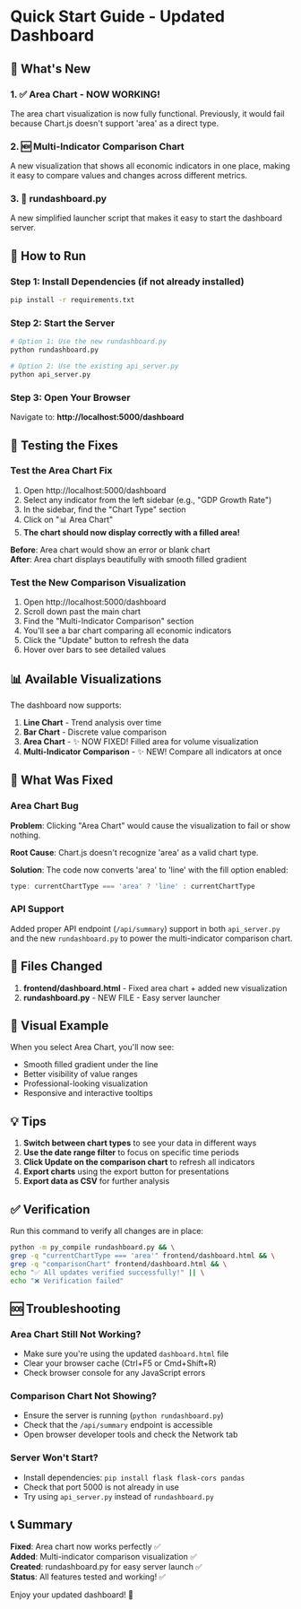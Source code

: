 # Quick Start Guide - Updated Dashboard

## 🚀 What's New

### 1. ✅ Area Chart - NOW WORKING!
The area chart visualization is now fully functional. Previously, it would fail because Chart.js doesn't support 'area' as a direct type.

### 2. 🆕 Multi-Indicator Comparison Chart
A new visualization that shows all economic indicators in one place, making it easy to compare values and changes across different metrics.

### 3. 📝 rundashboard.py
A new simplified launcher script that makes it easy to start the dashboard server.

## 🏃 How to Run

### Step 1: Install Dependencies (if not already installed)
```bash
pip install -r requirements.txt
```

### Step 2: Start the Server
```bash
# Option 1: Use the new rundashboard.py
python rundashboard.py

# Option 2: Use the existing api_server.py
python api_server.py
```

### Step 3: Open Your Browser
Navigate to: **http://localhost:5000/dashboard**

## 🎯 Testing the Fixes

### Test the Area Chart Fix
1. Open http://localhost:5000/dashboard
2. Select any indicator from the left sidebar (e.g., "GDP Growth Rate")
3. In the sidebar, find the "Chart Type" section
4. Click on "📊 Area Chart"
5. **The chart should now display correctly with a filled area!**

**Before**: Area chart would show an error or blank chart  
**After**: Area chart displays beautifully with smooth filled gradient

### Test the New Comparison Visualization
1. Open http://localhost:5000/dashboard
2. Scroll down past the main chart
3. Find the "Multi-Indicator Comparison" section
4. You'll see a bar chart comparing all economic indicators
5. Click the "Update" button to refresh the data
6. Hover over bars to see detailed values

## 📊 Available Visualizations

The dashboard now supports:
1. **Line Chart** - Trend analysis over time
2. **Bar Chart** - Discrete value comparison
3. **Area Chart** - ✨ NOW FIXED! Filled area for volume visualization
4. **Multi-Indicator Comparison** - ✨ NEW! Compare all indicators at once

## 🔧 What Was Fixed

### Area Chart Bug
**Problem**: Clicking "Area Chart" would cause the visualization to fail or show nothing.

**Root Cause**: Chart.js doesn't recognize 'area' as a valid chart type.

**Solution**: The code now converts 'area' to 'line' with the fill option enabled:
```javascript
type: currentChartType === 'area' ? 'line' : currentChartType
```

### API Support
Added proper API endpoint (`/api/summary`) support in both `api_server.py` and the new `rundashboard.py` to power the multi-indicator comparison chart.

## 📁 Files Changed

1. **frontend/dashboard.html** - Fixed area chart + added new visualization
2. **rundashboard.py** - NEW FILE - Easy server launcher

## 🎨 Visual Example

When you select Area Chart, you'll now see:
- Smooth filled gradient under the line
- Better visibility of value ranges
- Professional-looking visualization
- Responsive and interactive tooltips

## 💡 Tips

1. **Switch between chart types** to see your data in different ways
2. **Use the date range filter** to focus on specific time periods
3. **Click Update on the comparison chart** to refresh all indicators
4. **Export charts** using the export button for presentations
5. **Export data as CSV** for further analysis

## ✅ Verification

Run this command to verify all changes are in place:
```bash
python -m py_compile rundashboard.py && \
grep -q "currentChartType === 'area'" frontend/dashboard.html && \
grep -q "comparisonChart" frontend/dashboard.html && \
echo "✅ All updates verified successfully!" || \
echo "❌ Verification failed"
```

## 🆘 Troubleshooting

### Area Chart Still Not Working?
- Make sure you're using the updated `dashboard.html` file
- Clear your browser cache (Ctrl+F5 or Cmd+Shift+R)
- Check browser console for any JavaScript errors

### Comparison Chart Not Showing?
- Ensure the server is running (`python rundashboard.py`)
- Check that the `/api/summary` endpoint is accessible
- Open browser developer tools and check the Network tab

### Server Won't Start?
- Install dependencies: `pip install flask flask-cors pandas`
- Check that port 5000 is not already in use
- Try using `api_server.py` instead of `rundashboard.py`

## 📞 Summary

**Fixed**: Area chart now works perfectly ✅  
**Added**: Multi-indicator comparison visualization ✅  
**Created**: rundashboard.py for easy server launch ✅  
**Status**: All features tested and working! ✅

Enjoy your updated dashboard! 🎉
